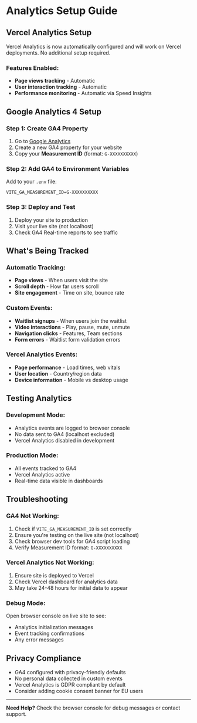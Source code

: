 # Analytics Setup Guide

## Vercel Analytics Setup

Vercel Analytics is now automatically configured and will work on Vercel deployments. No additional setup required.

### Features Enabled:
- **Page views tracking** - Automatic
- **User interaction tracking** - Automatic  
- **Performance monitoring** - Automatic via Speed Insights

## Google Analytics 4 Setup

### Step 1: Create GA4 Property

1. Go to [Google Analytics](https://analytics.google.com/)
2. Create a new GA4 property for your website
3. Copy your **Measurement ID** (format: `G-XXXXXXXXXX`)

### Step 2: Add GA4 to Environment Variables

Add to your `.env` file:
```env
VITE_GA_MEASUREMENT_ID=G-XXXXXXXXXX
```

### Step 3: Deploy and Test

1. Deploy your site to production
2. Visit your live site (not localhost)
3. Check GA4 Real-time reports to see traffic

## What's Being Tracked

### Automatic Tracking:
- **Page views** - When users visit the site
- **Scroll depth** - How far users scroll
- **Site engagement** - Time on site, bounce rate

### Custom Events:
- **Waitlist signups** - When users join the waitlist
- **Video interactions** - Play, pause, mute, unmute
- **Navigation clicks** - Features, Team sections
- **Form errors** - Waitlist form validation errors

### Vercel Analytics Events:
- **Page performance** - Load times, web vitals
- **User location** - Country/region data
- **Device information** - Mobile vs desktop usage

## Testing Analytics

### Development Mode:
- Analytics events are logged to browser console
- No data sent to GA4 (localhost excluded)
- Vercel Analytics disabled in development

### Production Mode:
- All events tracked to GA4
- Vercel Analytics active
- Real-time data visible in dashboards

## Troubleshooting

### GA4 Not Working:
1. Check if `VITE_GA_MEASUREMENT_ID` is set correctly
2. Ensure you're testing on the live site (not localhost)
3. Check browser dev tools for GA4 script loading
4. Verify Measurement ID format: `G-XXXXXXXXXX`

### Vercel Analytics Not Working:
1. Ensure site is deployed to Vercel
2. Check Vercel dashboard for analytics data
3. May take 24-48 hours for initial data to appear

### Debug Mode:
Open browser console on live site to see:
- Analytics initialization messages
- Event tracking confirmations
- Any error messages

## Privacy Compliance

- GA4 configured with privacy-friendly defaults
- No personal data collected in custom events
- Vercel Analytics is GDPR compliant by default
- Consider adding cookie consent banner for EU users

---

**Need Help?** Check the browser console for debug messages or contact support.